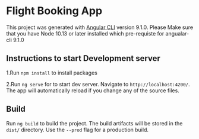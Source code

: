 # Flight Booking App

This project was generated with [Angular CLI](https://github.com/angular/angular-cli) version 9.1.0.
Please Make sure that you have Node 10.13 or later installed which pre-requiste for angualar-cli 9.1.0 

## Instructions to start Development server

1.Run `npm install` to install packages 

2.Run `ng serve` for to start dev server. Navigate to `http://localhost:4200/`. The app will automatically reload if you change any of the source files.

## Build

Run `ng build` to build the project. The build artifacts will be stored in the `dist/` directory. Use the `--prod` flag for a production build.